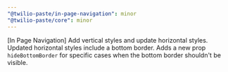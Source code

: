 ```yaml
---
"@twilio-paste/in-page-navigation": minor
"@twilio-paste/core": minor
---
```


[In Page Navigation] Add vertical styles and update horizontal styles. Updated horizontal styles include a bottom border. Adds a new prop `hideBottomBorder` for specific cases when the bottom border shouldn't be visible.
